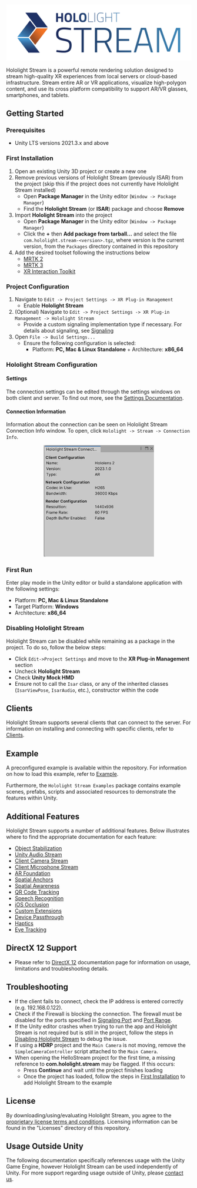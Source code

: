 <p align="center">
    <img src="Docs/images/Stream_Icon.png">
</p>

Hololight Stream is a powerful remote rendering solution designed to stream high-quality XR experiences from local servers or cloud-based infrastructure. Stream entire AR or VR applications, visualize high-polygon content, and use its cross platform compatibility to support AR/VR glasses, smartphones, and tablets.

## Getting Started

### Prerequisites

- Unity LTS versions 2021.3.x and above

### First Installation

1. Open an existing Unity 3D project or create a new one
2. Remove previous versions of Hololight Stream (previously ISAR) from the project (skip this if the project does not currently have Hololight Stream installed)
    - Open **Package Manager** in the Unity editor (`Window -> Package Manager`)
    - Find the **Hololight Stream** (or **ISAR**) package and choose **Remove**
3. Import **Hololight Stream** into the project
    - Open **Package Manager** in the Unity editor (`Window -> Package Manager`)
    - Click the **+** then **Add package from tarball...** and select the file `com.hololight.stream-<version>.tgz`, where version is the current version, from the `Packages` directory contained in this repository
4. Add the desired toolset following the instructions below
    - [MRTK 2](/Docs/mrtk2_extension.md)
    - [MRTK 3](/Docs/mrtk3_extension.md)
    - [XR Interaction Toolkit](/Docs/xr_interaction_toolkit.md)

### Project Configuration

1. Navigate to `Edit -> Project Settings -> XR Plug-in Management`
    - Enable **Hololight Stream**
2. (Optional) Navigate to `Edit -> Project Settings -> XR Plug-in Management -> Hololight Stream`
    - Provide a custom signaling implementation type if necessary. For details about signaling, see [Signaling](/Docs/signaling.md)
3. Open `File -> Build Settings...`
    - Ensure the following configuration is selected:
        - Platform: **PC, Mac & Linux Standalone** + Architecture: **x86_64**

### Hololight Stream Configuration

#### Settings

The connection settings can be edited through the settings windows on both client and server. To find out more, see the [Settings Documentation](/Docs/settings.md).

#### Connection Information

Information about the connection can be seen on Hololight Stream Connection Info window. To open, click `Hololight -> Stream -> Connection Info`.

<p align="center">
	<img src="Docs/images/connection_info_window.png" width="300">
</p>


### First Run

Enter play mode in the Unity editor or build a standalone application with the following settings:

- Platform: **PC, Mac & Linux Standalone**
- Target Platform: **Windows**
- Architecture: **x86_64**

### Disabling Hololight Stream

Hololight Stream can be disabled while remaining as a package in the project. To do so, follow the below steps:

- Click `Edit->Project Settings` and move to the **XR Plug-in Management** section
- Uncheck **Hololight Stream**
- Check **Unity Mock HMD**
- Ensure not to call the `Isar` class, or any of the inherited classes (`IsarViewPose`, `IsarAudio`, etc.), constructor within the code

## Clients

Hololight Stream supports several clients that can connect to the server. For information on installing and connecting with specific clients, refer to [Clients](/Docs/clients.md).

## Example

A preconfigured example is available within the repository. For information on how to load this example, refer to [Example](/Docs/example.md).

Furthermore, the `Hololight Stream Examples` package contains example scenes, prefabs, scripts and associated resources to demonstrate the features within Unity.

## Additional Features

Hololight Stream supports a number of additional features. Below illustrates where to find the appropriate documentation for each feature:

- [Object Stabilization](/Docs/object_stabilization.md)
- [Unity Audio Stream](/Docs/unity_audio_stream.md)
- [Client Camera Stream](/Docs/camera_stream.md)
- [Client Microphone Stream](/Docs/microphone.md)
- [AR Foundation](/Docs/ar_foundation.md)
- [Spatial Anchors](/Docs/spatial_anchors.md)
- [Spatial Awareness](/Docs/spatial_understanding.md)
- [QR Code Tracking](/Docs/qr_code.md)
- [Speech Recognition](/Docs/speech_recognition.md)
- [iOS Occlusion](/Docs/occlusion.md)
- [Custom Extensions](/Docs/data_channels.md)
- [Device Passthrough](/Docs/device_passthrough.md)
- [Haptics](/Docs/haptics.md)
- [Eye Tracking](/Docs/eye_tracking.md)

## DirectX 12 Support
- Please refer to [DirectX 12](/Docs/dx12.md) documentation page for information on usage, limitations and troubleshooting details.

## Troubleshooting

- If the client fails to connect, check the IP address is entered correctly (e.g. 192.168.0.122).
- Check if the Firewall is blocking the connection. The firewall must be disabled for the ports specified in [Signaling Port](/Docs/settings.md#signaling-port) and [Port Range](/Docs/settings.md#port-range).
- If the Unity editor crashes when trying to run the app and Hololight Stream is not required but is still in the project, follow the steps in [Disabling Hololight Stream](#disabling-hololight-stream) to debug the issue.
- If using a **HDRP** project and the `Main Camera` is not moving, remove the `SimpleCameraController` script attached to the `Main Camera`.
- When opening the HelloStream project for the first time, a missing reference to **com.hololight.stream** may be flagged. If this occurs:
  - Press **Continue** and wait until the project finishes loading
  - Once the project has loaded, follow the steps in [First Installation](#first-installation) to add Hololight Stream to the example

## License
By downloading/using/evaluating Hololight Stream, you agree to the [proprietary license terms and conditions](/Licenses/STREAM.txt). Licensing information can be found in the "Licenses" directory of this repository.

## Usage Outside Unity
The following documentation specifically references usage with the Unity Game Engine, however Hololight Stream can be used independently of Unity. For more support regarding usage outside of Unity, please [contact us](https://hololight.com/contact).
